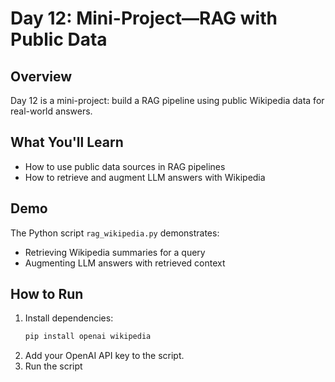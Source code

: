 # Day 12: Mini-Project—RAG with Public Data

## Overview
Day 12 is a mini-project: build a RAG pipeline using public Wikipedia data for real-world answers.

## What You'll Learn
- How to use public data sources in RAG pipelines
- How to retrieve and augment LLM answers with Wikipedia

## Demo
The Python script `rag_wikipedia.py` demonstrates:
- Retrieving Wikipedia summaries for a query
- Augmenting LLM answers with retrieved context

## How to Run
1. Install dependencies:
   ```bash
   pip install openai wikipedia
2. Add your OpenAI API key to the script.
3. Run the script
